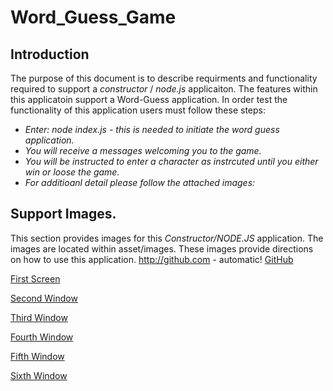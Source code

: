 # Word_Guess_Game

## Introduction
 The purpose of this document is to describe requirments and functionality required to support a *constructor* / *node.js* applicaiton. The features within this applicatoin support a Word-Guess application. In order test the functionality of this application users must follow these steps:
- *Enter: node index.js - this is needed to initiate the word guess application.*
- *You will receive a messages welcoming you to the game.*
- *You will be instructed to enter a character as instrcuted until you either win or loose the game.*
- *For additioanl detail please follow the attached images:*

## Support Images.
   This section provides images for this *Constructor/NODE.JS* application. The images are located within asset/images. These images provide directions on how to use this application. 
http://github.com - automatic!
[GitHub](http://github.com)

[First Screen](https://github.com/DiggsNG/Word_Guess_Game/blob/master/asset/images/words1.PNG)

[Second Window](https://github.com/DiggsNG/Word_Guess_Game/blob/master/asset/images/word2.PNG)

[Third Window](https://github.com/DiggsNG/Word_Guess_Game/blob/master/asset/images/word3.PNG)

[Fourth Window](https://github.com/DiggsNG/Word_Guess_Game/blob/master/asset/images/word4.PNG)

[Fifth Window](https://github.com/DiggsNG/Word_Guess_Game/blob/master/asset/images/word5.PNG)

[Sixth Window](https://github.com/DiggsNG/Word_Guess_Game/blob/master/asset/images/word6.PNG)
